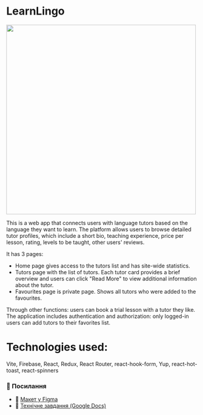 # LearnLingo

<img src="learn-lingo-ochre.vercel.app/screenshot.jpg" width="500">

This is a web app that connects users with language tutors based on the language they want to learn. The platform allows users to browse detailed tutor profiles, which include a short bio, teaching experience, price per lesson, rating, levels to be taught, other users' reviews.

It has 3 pages:

- Home page gives access to the tutors list and has site-wide statistics.
- Tutors page with the list of tutors. Each tutor card provides a brief overview and users can click "Read More" to view additional information about the tutor.
- Favourites page is private page. Shows all tutors who were added to the favourites.

Through other functions: users can book a trial lesson with a tutor they like. The application includes authentication and authorization: only logged-in users can add tutors to their favorites list.

# Technologies used:

Vite, Firebase, React, Redux, React Router, react-hook-form, Yup, react-hot-toast, react-spinners

### 🔗 Посилання

- 🎨 [Макет у Figma](https://www.figma.com/file/dewf5jVviSTuWMMyU3d8Mc/%D0%9F%D0%B5%D1%82-%D0%BF%D1%80%D0%BE%D1%94%D0%BA%D1%82-%D0%B4%D0%BB%D1%8F-%D0%9A%D0%A6?type=design&node-id=0-1&mode=design&t=jCmjSs9PeOjObYSc-0)
- 📄 [Технічне завдання (Google Docs)](https://docs.google.com/document/d/1ZB_MFgnnJj7t7OXtv5hESSwY6xRgVoACZKzgZczWc3Y/edit?tab=t.0)
